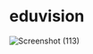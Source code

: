 # eduvision

![Screenshot (113)](https://user-images.githubusercontent.com/8841235/196690647-cffb2701-23bc-4991-a145-7c3bd3ec039f.png)
